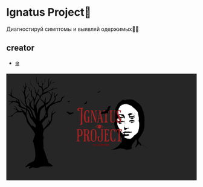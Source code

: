 
# Ignatus Project👹

Диагностируй симптомы и выявляй одержимых👺❌


## creator

- [❄️](https://www.github.com/unharne)


![💝](ignatusproject.png)
